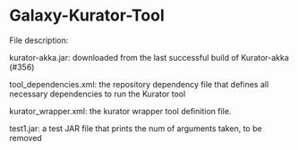 # Galaxy-Kurator-Tool

File description:

kurator-akka.jar: downloaded from the last successful build of Kurator-akka (#356)

tool_dependencies.xml: the repository dependency file that defines all necessary dependencies to run the Kurator tool

kurator_wrapper.xml: the kurator wrapper tool definition file.

test1.jar: a test JAR file that prints the num of arguments taken, to be removed
